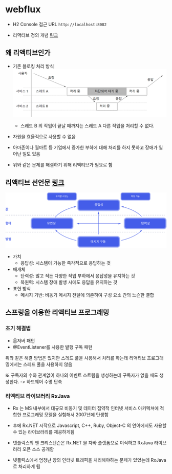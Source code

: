 # webflux

* H2 Console 접근 URL `http://localhost:8082`

* 리액티브 정의 개념 [링크](https://www.reactivemanifesto.org/ko/glossary)

## 왜 리액티브인가

* 기존 블로킹 처리 방식
![](images/1.png)
    * 스레드 B 의 작업이 끝날 때까지는 스레드 A 다른 작업을 처리할 수 없다.
    
* 자원을 효율적으로 사용할 수 없음
* 아마존이나 월마트 등 기업에서 증가한 부하에 대해 처리를 하지 못하고 장애가 일어난 일도 있음
* 위와 같은 문제를 해결하기 위해 리액티브가 필요로 함

## 리액티브 선언문 [링크](https://www.reactivemanifesto.org/ko)
![](images/2.svg)
* 가치
    * 응답성: 시스템이 가능한 즉각적으로 응답하는 것
* 매개체
    * 탄력성: 많고 적든 다양한 작업 부하에서 응답성을 유지하는 것
    * 복원력: 시스템 장애 발생 시에도 응답을 유지하는 것
* 표현 방식
    * 메시지 기반: 비동기 메시지 전달에 의존하여 구성 요소 간의 느슨한 결합

## 스프링을 이용한 리액티브 프로그래밍

### 초기 해결법

* 옵저버 패턴
* @EventListener를 사용한 발행 구독 패턴

위와 같은 해결 방법은 있지만 스레드 풀을 사용해서 처리를 하는데 리액티브 프로그래밍에서는 스레드 풀을 사용하지 않음

또 구독자의 수와 관계없이 하나의 이벤트 스트림을 생성하는데 구독자가 없을 때도 생성한다. -> 하드웨어 수명 단축

### 리액티브 라이브러리 RxJava

* Rx 는 MS 내부에서 대규모 비동기 및 데이터 집약적 인터넷 서비스 아키텍쳐에 적합한 프로그래밍 모델을 실험해서 2007년에 탄생함

* 후에 Rx.NET 시작으로 Javascript, C++, Ruby, Object-C 의 언어에서도 사용할 수 있는 라이브러리를 제공하게됨

* 넷플릭스의 벤 크리스텐슨은 Rx.NET 을 자바 플랫폼으로 이식하고 RxJava 라이브러리 오픈 소스 공개함

* 넷플릭스에서 엄청난 양의 인터넷 트래픽을 처리해야하는 문제가 있었는데 RxJava 로 처리하게 됨
